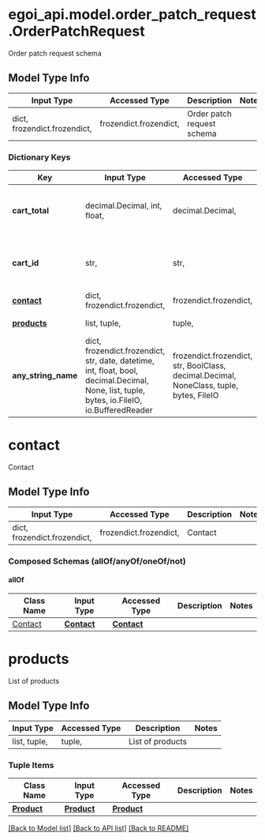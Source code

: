 # egoi_api.model.order_patch_request.OrderPatchRequest

Order patch request schema

## Model Type Info
Input Type | Accessed Type | Description | Notes
------------ | ------------- | ------------- | -------------
dict, frozendict.frozendict,  | frozendict.frozendict,  | Order patch request schema | 

### Dictionary Keys
Key | Input Type | Accessed Type | Description | Notes
------------ | ------------- | ------------- | ------------- | -------------
**cart_total** | decimal.Decimal, int, float,  | decimal.Decimal,  | Ecommerce cart total | [optional] value must be a 64 bit float
**cart_id** | str,  | str,  | Cart ID is any non-empty unique string | [optional] 
**[contact](#contact)** | dict, frozendict.frozendict,  | frozendict.frozendict,  | Contact | [optional] 
**[products](#products)** | list, tuple,  | tuple,  | List of products | [optional] 
**any_string_name** | dict, frozendict.frozendict, str, date, datetime, int, float, bool, decimal.Decimal, None, list, tuple, bytes, io.FileIO, io.BufferedReader | frozendict.frozendict, str, BoolClass, decimal.Decimal, NoneClass, tuple, bytes, FileIO | any string name can be used but the value must be the correct type | [optional]

# contact

Contact

## Model Type Info
Input Type | Accessed Type | Description | Notes
------------ | ------------- | ------------- | -------------
dict, frozendict.frozendict,  | frozendict.frozendict,  | Contact | 

### Composed Schemas (allOf/anyOf/oneOf/not)
#### allOf
Class Name | Input Type | Accessed Type | Description | Notes
------------- | ------------- | ------------- | ------------- | -------------
[Contact](Contact.md) | [**Contact**](Contact.md) | [**Contact**](Contact.md) |  | 

# products

List of products

## Model Type Info
Input Type | Accessed Type | Description | Notes
------------ | ------------- | ------------- | -------------
list, tuple,  | tuple,  | List of products | 

### Tuple Items
Class Name | Input Type | Accessed Type | Description | Notes
------------- | ------------- | ------------- | ------------- | -------------
[**Product**](Product.md) | [**Product**](Product.md) | [**Product**](Product.md) |  | 

[[Back to Model list]](../../README.md#documentation-for-models) [[Back to API list]](../../README.md#documentation-for-api-endpoints) [[Back to README]](../../README.md)


